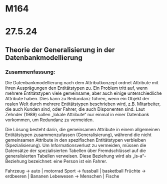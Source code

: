 # M164

# 27.5.24
## Theorie der Generalisierung in der Datenbankmodellierung
### Zusammenfassung:
Die Datenbankmodellierung nach dem Attributkonzept ordnet Attribute mit ihren Ausprägungen den Entitätstypen zu. Ein Problem tritt auf, wenn mehrere Entitätstypen viele gemeinsame, aber auch einige unterschiedliche Attribute haben. Dies kann zu Redundanz führen, wenn ein Objekt der realen Welt durch mehrere Entitätstypen beschrieben wird, z.B. Mitarbeiter, die auch Kunden sind, oder Fahrer, die auch Disponenten sind. Laut Zehnder (1989) sollen „lokale Attribute“ nur einmal in einer Datenbank vorkommen, um Redundanz zu vermeiden.

Die Lösung besteht darin, die gemeinsamen Attribute in einem allgemeinen Entitätstypen zusammenzufassen (Generalisierung), während die nicht gemeinsamen Attribute in den spezifischen Entitätstypen verbleiben (Spezialisierung). Um Informationsverlust zu vermeiden, müssen die Datensätze der spezialisierten Tabellen über Fremdschlüssel auf die generalisierten Tabellen verweisen. Diese Beziehung wird als „is-a“-Beziehung bezeichnet: eine Person ist ein Fahrer.


Fahrzeug -> auto | motorrad
Sport -> fussball | basketball
Früchte -> erdbeeren | Bananen
Lebewesen -> Menschen | Fische
